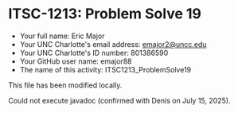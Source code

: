 # ITSC-1213: Problem Solve 19

- Your full name: Eric Major
- Your UNC Charlotte's email address: emajor2@uncc.edu
- Your UNC Charlotte's ID number: 801386590
- Your GitHub user name: emajor88
- The name of this activity: ITSC1213_ProblemSolve19

This file has been modified locally.

Could not execute javadoc (confirmed with Denis on July 15, 2025).